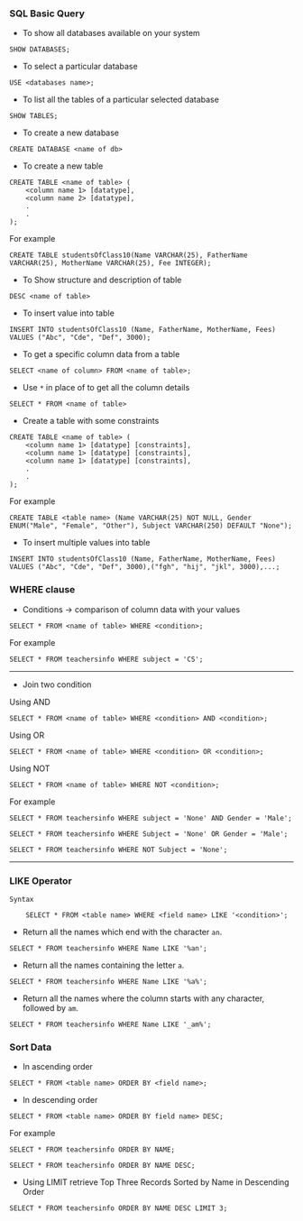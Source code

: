 ### SQL Basic Query

- To show all databases available on your system

```
SHOW DATABASES;
```

- To select a particular database

```
USE <databases name>;
```

- To list all the tables of a particular selected database

```
SHOW TABLES;
```

- To create a new database

```
CREATE DATABASE <name of db>
```

- To create a new table

```
CREATE TABLE <name of table> (
    <column name 1> [datatype],
    <column name 2> [datatype],
    .
    .
);
```

For example

```
CREATE TABLE studentsOfClass10(Name VARCHAR(25), FatherName VARCHAR(25), MotherName VARCHAR(25), Fee INTEGER);
```

- To Show structure and description of table

```
DESC <name of table>
```

- To insert value into table

```
INSERT INTO studentsOfClass10 (Name, FatherName, MotherName, Fees) VALUES ("Abc", "Cde", "Def", 3000);
```

- To get a specific column data from a table

```
SELECT <name of column> FROM <name of table>;
```

- Use `*` in place of <name of column> to get all the column details

```
SELECT * FROM <name of table>
```

- Create a table with some constraints

```
CREATE TABLE <name of table> (
    <column name 1> [datatype] [constraints],
    <column name 1> [datatype] [constraints],
    <column name 1> [datatype] [constraints],
    .
    .
);
```

For example

```
CREATE TABLE <table name> (Name VARCHAR(25) NOT NULL, Gender ENUM("Male", "Female", "Other"), Subject VARCHAR(250) DEFAULT "None");
```

- To insert multiple values into table

```
INSERT INTO studentsOfClass10 (Name, FatherName, MotherName, Fees) VALUES ("Abc", "Cde", "Def", 3000),("fgh", "hij", "jkl", 3000),...;
```

### WHERE clause

- Conditions -> comparison of column data with your values

```
SELECT * FROM <name of table> WHERE <condition>;
```

For example

```
SELECT * FROM teachersinfo WHERE subject = 'CS';
```

---

- Join two condition

Using AND

```
SELECT * FROM <name of table> WHERE <condition> AND <condition>;
```

Using OR

```
SELECT * FROM <name of table> WHERE <condition> OR <condition>;
```

Using NOT

```
SELECT * FROM <name of table> WHERE NOT <condition>;
```

For example

```
SELECT * FROM teachersinfo WHERE subject = 'None' AND Gender = 'Male';

SELECT * FROM teachersinfo WHERE Subject = 'None' OR Gender = 'Male';

SELECT * FROM teachersinfo WHERE NOT Subject = 'None';
```

---

### LIKE Operator

    Syntax

        SELECT * FROM <table name> WHERE <field name> LIKE '<condition>';

- Return all the names which end with the character `an`.

```
SELECT * FROM teachersinfo WHERE Name LIKE '%an';
```

- Return all the names containing the letter `a`.

```
SELECT * FROM teachersinfo WHERE Name LIKE '%a%';
```

- Return all the names where the column starts with any character, followed by `am`.

```
SELECT * FROM teachersinfo WHERE Name LIKE '_am%';
```

### Sort Data

- In ascending order 

```
SELECT * FROM <table name> ORDER BY <field name>;
```

- In descending order

```
SELECT * FROM <table name> ORDER BY field name> DESC;
```

For example
```
SELECT * FROM teachersinfo ORDER BY NAME;

SELECT * FROM teachersinfo ORDER BY NAME DESC;
```

- Using LIMIT retrieve Top Three Records Sorted by Name in Descending Order

```
SELECT * FROM teachersinfo ORDER BY NAME DESC LIMIT 3;
```